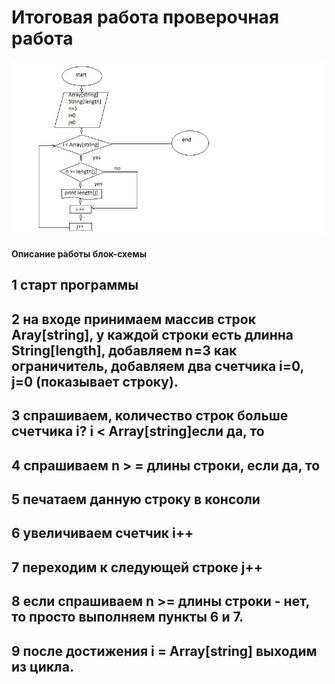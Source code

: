 # Итоговая работа проверочная работа

![блок-схема](%D0%91%D0%B5%D0%B7%D1%8B%D0%BC%D1%8F%D0%BD%D0%BD%D1%8B%D0%B9.jpeg)

**Описание работы блок-схемы**
## 1 старт программы
## 2 на входе принимаем массив строк Aray[string], у каждой строки есть длинна String[length], добавляем n=3 как ограничитель, добавляем два счетчика i=0, j=0 (показывает строку).
## 3 спрашиваем, количество строк больше счетчика i? i < Array[string]если да, то
## 4 спрашиваем n > = длины строки, если да, то
## 5 печатаем данную строку в консоли
## 6 увеличиваем счетчик i++
## 7 переходим к следующей строке j++
## 8 если спрашиваем n >= длины строки - нет, то просто выполняем пункты 6 и 7.
## 9 после достижения i = Array[string] выходим из цикла.





